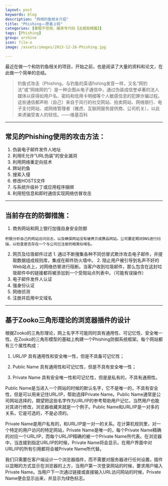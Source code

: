 ```yaml
---
layout: post
keywords: blog
description: "网络钓鱼相关介绍"
title: "Phishing——愿者上钩"
categories: [春眠不觉晓，醒来写代码【去粗取精篇】]
tags: [Phishing]
group: archive
icon: file-o
image: /assets/images/2013-12-26-Phishing.jpg

---
```


最近在做一个和防钓鱼相关的项目，开始之前，也是阅读了大量的资料和论文，在此做一个简单的总结。

>钓鱼式攻击（Phishing，与钓鱼的英语fishing发音一样，又名“网钓法”或“网络网钓”）是一种企图从电子通信中，通过伪装成信誉卓著的法人媒体以获得如用户名、密码和信用卡明细等个人敏感信息的犯罪诈骗过程。这些通信都声称（自己）来自于风行的社交网站、拍卖网站、网络银行、电子支付网站、或网络管理者（雅虎、互联网服务提供商、公司机关），以此来诱骗受害人的轻信。——维基百科

---
## 常见的Phishing使用的攻击方法：

<!-- more -->


  1. 伪装电子邮件发件人地址
  2. 利用IE允许“URL伪装”的安全漏洞
  3. 利用网络重定向技术
  4. 跨站钓鱼
  5. 搜索入侵
  6. 修改HOSTS文件
  7. 与系统升级补丁或应用程序捆绑
  8. 利用短信息和即时通信实现网络仿冒攻击

---

## 当前存在的防御措施：

  1. 商务网站和网上银行加强自身安全防御
  
	积极分析自己的网站访问日志，以及确保网站没有被拷贝成赝品网站。公司要定期对DNS进行扫描，以检查是否存在一个与公司已注册的相类似域名。
  2. 网页及垃圾邮件过滤
    1. 通过不断搜集各种不同仿冒式欺诈攻击电子邮件，并提取数据组成规则库，集成在邮件防火墙中。
    2. 阻止用户被引导到名声不好的Web站点上，对网络仿冒进行阻断。当客户收到垃圾邮件，那么包含在这封垃圾邮件中的链接都将被添加到一个受阻站点列表中。（可能有误操作）
  5. 电子邮件发件人认证
  6. 强身份认证
  7. 网络侦测
  8. 注册并启用中文域名
  
  ---
  
## 基于Zooko三角形理论的浏览器插件的设计


 根据Zooko的三角形理论，网上名字不可能同时具有通用性、可记忆性、安全唯一性。在Zooko的三角形模型的基础上构建一个Phishing防御系统框架。每个网站都有三个属性构成：


  1. URL/IP  具有通用性和安全唯一性，但是不具备可记忆性；

  2. Public Name 具有通用性和可记忆性，但是不具有安全唯一性；

  3. Private Name 具有安全唯一性和可记忆性，但是是私有的，不具有通用性。


Public Name是当进入一个网站的时候的默认名字，它不是唯一的，不具有安全性，但是可以用来记住URL/IP，帮助选择Private Name。Public Name通常是公司网站选择的，期望把这些名字作为URL/IP的参考帮助用户记忆，当然用户也能对其进行修改，浏览器收藏夹就是一个例子。Public Name和URL/IP是一对多的关系，它是可选的，不是必须的。

Private Name是用户私有的，和URL/IP是一对一的关系。在计算机规则里，对一个特定的用户访问的特定网站，Private Name是唯一的，每个Private Name精确的对应一个URL/IP，而每个URL/IP精确的被一个Private Name所代表。在浏览器中，当连接到指定URL/IP的时候，Private Name将会显示。在用户界面中对URL/IP的所有引用都将会被Private Name所代替。

我们只需要在客户端设计一个浏览器插件，而不需要对服务器进行任何设置。插件以显眼的方式显示在浏览器的上方，当用户第一次登录网站的时候，要求用户输入Private Name。当用户下一次通过链接或直接输入URL访问网站的时候，Private Name便会显示出来，并显示为绿色标志。